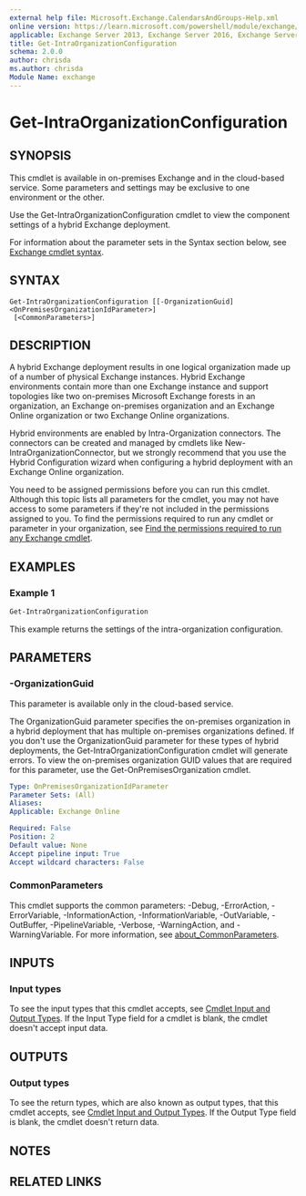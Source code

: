 ```yaml
---
external help file: Microsoft.Exchange.CalendarsAndGroups-Help.xml
online version: https://learn.microsoft.com/powershell/module/exchange/get-intraorganizationconfiguration
applicable: Exchange Server 2013, Exchange Server 2016, Exchange Server 2019, Exchange Online
title: Get-IntraOrganizationConfiguration
schema: 2.0.0
author: chrisda
ms.author: chrisda
Module Name: exchange
---
```


# Get-IntraOrganizationConfiguration

## SYNOPSIS
This cmdlet is available in on-premises Exchange and in the cloud-based service. Some parameters and settings may be exclusive to one environment or the other.

Use the Get-IntraOrganizationConfiguration cmdlet to view the component settings of a hybrid Exchange deployment.

For information about the parameter sets in the Syntax section below, see [Exchange cmdlet syntax](https://learn.microsoft.com/powershell/exchange/exchange-cmdlet-syntax).

## SYNTAX

```
Get-IntraOrganizationConfiguration [[-OrganizationGuid] <OnPremisesOrganizationIdParameter>]
 [<CommonParameters>]
```

## DESCRIPTION
A hybrid Exchange deployment results in one logical organization made up of a number of physical Exchange instances. Hybrid Exchange environments contain more than one Exchange instance and support topologies like two on-premises Microsoft Exchange forests in an organization, an Exchange on-premises organization and an Exchange Online organization or two Exchange Online organizations.

Hybrid environments are enabled by Intra-Organization connectors. The connectors can be created and managed by cmdlets like New-IntraOrganizationConnector, but we strongly recommend that you use the Hybrid Configuration wizard when configuring a hybrid deployment with an Exchange Online organization.

You need to be assigned permissions before you can run this cmdlet. Although this topic lists all parameters for the cmdlet, you may not have access to some parameters if they're not included in the permissions assigned to you. To find the permissions required to run any cmdlet or parameter in your organization, see [Find the permissions required to run any Exchange cmdlet](https://learn.microsoft.com/powershell/exchange/find-exchange-cmdlet-permissions).

## EXAMPLES

### Example 1
```powershell
Get-IntraOrganizationConfiguration
```

This example returns the settings of the intra-organization configuration.

## PARAMETERS

### -OrganizationGuid
This parameter is available only in the cloud-based service.

The OrganizationGuid parameter specifies the on-premises organization in a hybrid deployment that has multiple on-premises organizations defined. If you don't use the OrganizationGuid parameter for these types of hybrid deployments, the Get-IntraOrganizationConfiguration cmdlet will generate errors. To view the on-premises organization GUID values that are required for this parameter, use the Get-OnPremisesOrganization cmdlet.

```yaml
Type: OnPremisesOrganizationIdParameter
Parameter Sets: (All)
Aliases:
Applicable: Exchange Online

Required: False
Position: 2
Default value: None
Accept pipeline input: True
Accept wildcard characters: False
```

### CommonParameters
This cmdlet supports the common parameters: -Debug, -ErrorAction, -ErrorVariable, -InformationAction, -InformationVariable, -OutVariable, -OutBuffer, -PipelineVariable, -Verbose, -WarningAction, and -WarningVariable. For more information, see [about_CommonParameters](https://go.microsoft.com/fwlink/p/?LinkID=113216).

## INPUTS

### Input types
To see the input types that this cmdlet accepts, see [Cmdlet Input and Output Types](https://go.microsoft.com/fwlink/p/?linkId=616387). If the Input Type field for a cmdlet is blank, the cmdlet doesn't accept input data.

## OUTPUTS

### Output types
To see the return types, which are also known as output types, that this cmdlet accepts, see [Cmdlet Input and Output Types](https://go.microsoft.com/fwlink/p/?linkId=616387). If the Output Type field is blank, the cmdlet doesn't return data.

## NOTES

## RELATED LINKS
